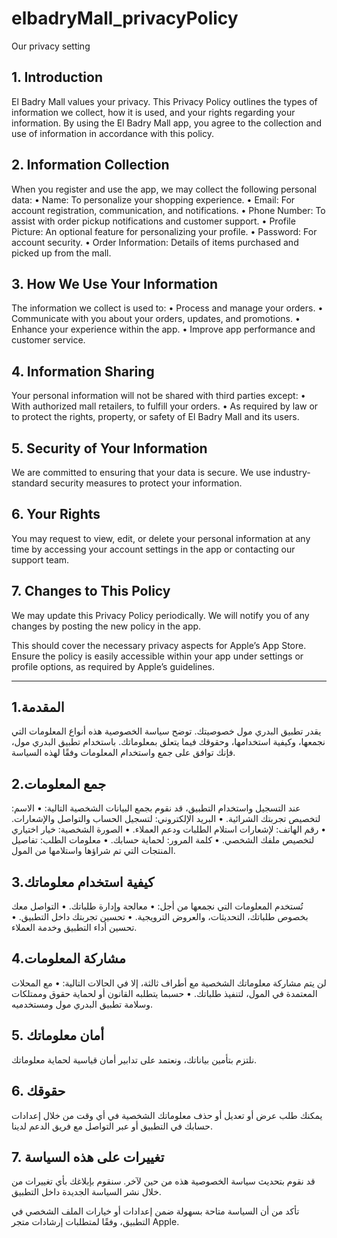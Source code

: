 # elbadryMall_privacyPolicy

Our privacy setting
## 1. Introduction
  El Badry Mall values your privacy. This Privacy Policy outlines the types of information we collect, how it is used, and your rights regarding your information. By using the El     Badry Mall app, you agree to the collection and use of information in accordance with this policy.

## 2. Information Collection
  When you register and use the app, we may collect the following personal data:
  	•	Name: To personalize your shopping experience.
  	•	Email: For account registration, communication, and notifications.
  	•	Phone Number: To assist with order pickup notifications and customer support.
  	•	Profile Picture: An optional feature for personalizing your profile.
  	•	Password: For account security.
  	•	Order Information: Details of items purchased and picked up from the mall.

## 3. How We Use Your Information
  The information we collect is used to:
  	•	Process and manage your orders.
  	•	Communicate with you about your orders, updates, and promotions.
  	•	Enhance your experience within the app.
  	•	Improve app performance and customer service.

## 4. Information Sharing
  Your personal information will not be shared with third parties except:
  	•	With authorized mall retailers, to fulfill your orders.
  	•	As required by law or to protect the rights, property, or safety of El Badry Mall and its users.

## 5. Security of Your Information
  We are committed to ensuring that your data is secure. We use industry-standard security measures to protect your information.

## 6. Your Rights
  You may request to view, edit, or delete your personal information at any time by accessing your account settings in the app or contacting our support team.

## 7. Changes to This Policy
  We may update this Privacy Policy periodically. We will notify you of any changes by posting the new policy in the app.

  This should cover the necessary privacy aspects for Apple’s App Store. Ensure the policy is easily accessible within your app under settings or profile options, as required by 
  Apple’s guidelines.


---
## 1.المقدمة
يقدر تطبيق البدري مول خصوصيتك. توضح سياسة الخصوصية هذه أنواع المعلومات التي نجمعها، وكيفية استخدامها، وحقوقك فيما يتعلق بمعلوماتك. باستخدام تطبيق البدري مول، فإنك توافق على جمع واستخدام المعلومات وفقًا لهذه السياسة.

## 2.جمع المعلومات
عند التسجيل واستخدام التطبيق، قد نقوم بجمع البيانات الشخصية التالية:
	•	الاسم: لتخصيص تجربتك الشرائية.
	•	البريد الإلكتروني: لتسجيل الحساب والتواصل والإشعارات.
	•	رقم الهاتف: لإشعارات استلام الطلبات ودعم العملاء.
	•	الصورة الشخصية: خيار اختياري لتخصيص ملفك الشخصي.
	•	كلمة المرور: لحماية حسابك.
	•	معلومات الطلب: تفاصيل المنتجات التي تم شراؤها واستلامها من المول.

## 3.كيفية استخدام معلوماتك
تُستخدم المعلومات التي نجمعها من أجل:
	•	معالجة وإدارة طلباتك.
	•	التواصل معك بخصوص طلباتك، التحديثات، والعروض الترويجية.
	•	تحسين تجربتك داخل التطبيق.
	•	تحسين أداء التطبيق وخدمة العملاء.

## 4.مشاركة المعلومات
لن يتم مشاركة معلوماتك الشخصية مع أطراف ثالثة، إلا في الحالات التالية:
	•	مع المحلات المعتمدة في المول، لتنفيذ طلباتك.
	•	حسبما يتطلبه القانون أو لحماية حقوق وممتلكات وسلامة تطبيق البدري مول ومستخدميه.

## 5. أمان معلوماتك
نلتزم بتأمين بياناتك، ونعتمد على تدابير أمان قياسية لحماية معلوماتك.

## 6. حقوقك
يمكنك طلب عرض أو تعديل أو حذف معلوماتك الشخصية في أي وقت من خلال إعدادات حسابك في التطبيق أو عبر التواصل مع فريق الدعم لدينا.

## 7. تغييرات على هذه السياسة
قد نقوم بتحديث سياسة الخصوصية هذه من حين لآخر. سنقوم بإبلاغك بأي تغييرات من خلال نشر السياسة الجديدة داخل التطبيق.

تأكد من أن السياسة متاحة بسهولة ضمن إعدادات أو خيارات الملف الشخصي في التطبيق، وفقًا لمتطلبات إرشادات متجر Apple.
